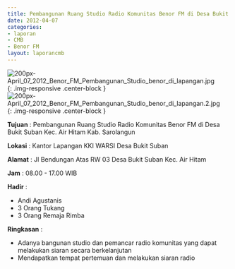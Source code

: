 ```yaml
---
title: Pembangunan Ruang Studio Radio Komunitas Benor FM di Desa Bukit Suban Kec. Air Hitam Kab. Sarolangun
date: 2012-04-07
categories:
- laporan
- CMB
- Benor FM
layout: laporancmb
---
```


![200px-April_07_2012_Benor_FM_Pembangunan_Studio_benor_di_lapangan.jpg](/uploads/200px-April_07_2012_Benor_FM_Pembangunan_Studio_benor_di_lapangan.jpg){: .img-responsive .center-block }
![200px-April_07_2012_Benor_FM_Pembangunan_Studio_benor_di_lapangan.2.jpg](/uploads/200px-April_07_2012_Benor_FM_Pembangunan_Studio_benor_di_lapangan.2.jpg){: .img-responsive .center-block }

**Tujuan** : Pembangunan Ruang Studio Radio Komunitas Benor FM di Desa Bukit Suban Kec. Air Hitam Kab. Sarolangun

**Lokasi** : Kantor Lapangan KKI WARSI Desa Bukit Suban

**Alamat** : Jl Bendungan Atas RW 03 Desa Bukit Suban Kec. Air Hitam

**Jam** : 08.00 - 17.00 WIB

**Hadir** : 
* Andi Agustanis
* 3 Orang Tukang
* 3 Orang Remaja Rimba

**Ringkasan** : 
* Adanya bangunan studio dan pemancar radio komunitas yang dapat melakukan siaran secara berkelanjutan
* Mendapatkan tempat pertemuan dan melakukan siaran radio
